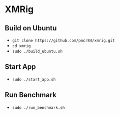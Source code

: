 # XMRig

## Build on Ubuntu

- `git clone https://github.com/pmcr84/xmrig.git`
- `cd xmrig`
- `sudo ./build_ubuntu.sh`

## Start App

- `sudo ./start_app.sh`

## Run Benchmark

- `sudo ./run_benchmark.sh`
